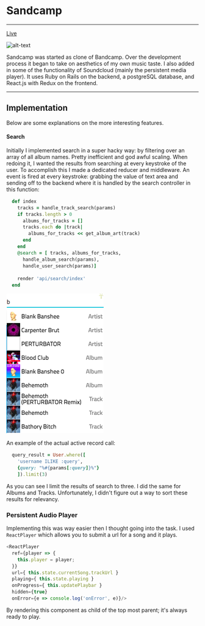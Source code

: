 [landing]: docs/soundcamp.gif "Landing"
[search]: docs/search.png "search"

# Sandcamp #
___

[Live](https://soundcamp.herokuapp.com/)

![alt-text][landing]

Sandcamp was started as clone of Bandcamp. Over the development process it began to take on aesthetics of my own music taste. I also added in some of the functionality of Soundcloud (mainly the persistent media player). It uses Ruby on Rails on the backend, a postgreSQL database, and React.js with Redux on the frontend.
___
## Implementation ##
Below are some explanations on the more interesting features.
#### Search

Initially I implemented search in a super hacky way: by filtering over an array of all album names. Pretty inefficient and god awful scaling. When redoing it, I wanted the results from searching at every keystroke of the user. To accomplish this I made a dedicated reducer and middleware. An event is fired at every keystroke: grabbing the value of text area and sending off to the backend where it is handled by the search controller in this function:

```Ruby
  def index
    tracks = handle_track_search(params)
    if tracks.length > 0
      albums_for_tracks = []
      tracks.each do |track|
        albums_for_tracks << get_album_art(track)
      end
    end
    @search = [ tracks, albums_for_tracks,
      handle_album_search(params),
      handle_user_search(params)]

    render 'api/search/index'
  end
```

![alt-text][search]


An example of the actual active record call:

```Ruby
  query_result = User.where([
    'username ILIKE :query',
    {query: "%#{params[:query]}%"}
    ]).limit(3)
```

As you can see I limit the results of search to three. I did the same for Albums and Tracks. Unfortunately, I didn't figure out a way to sort these results for relevancy.

### Persistent Audio Player

Implementing this was way easier then I thought going into the task. I used `ReactPlayer` which allows you to submit a url for a song and it plays.

```Javascript
<ReactPlayer
  ref={player => {
    this.player = player;
  }}
  url={ this.state.currentSong.trackUrl }
  playing={ this.state.playing }
  onProgress={ this.updatePlaybar }
  hidden={true}
  onError={e => console.log('onError', e)}/>
```

By rendering this component as child of the top most parent; it's always ready to play.
